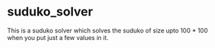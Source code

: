 # suduko_solver
This is a suduko solver which solves the suduko  of size upto 100 * 100 when you put just a few values in it.
